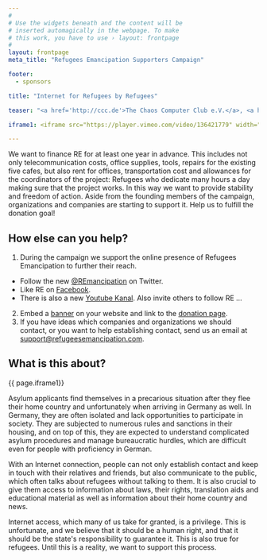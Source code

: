 ```yaml
---
#
# Use the widgets beneath and the content will be
# inserted automagically in the webpage. To make
# this work, you have to use › layout: frontpage
#
layout: frontpage
meta_title: "Refugees Emancipation Supporters Campaign"

footer:
  - sponsors

title: "Internet for Refugees by Refugees"

teaser: "<a href='http://ccc.de'>The Chaos Computer Club e.V.</a>, <a href='http://berlin.freifunk.net'>Freifunk Berlin</a> and the <a href='http://foerderverein.freie-netzwerke.de'>Förderverein freie Netzwerke e.V.</a> support <a href='http://refugeesemancipation.com'>Refugees Emancipation</a>, who have been working for years building internet cafes in refugee accomodations and organizing computer courses. RE has been able to build several cafes and to give the people who live there the opportunity to obtain information and to communicate with the outside world."

iframe1: <iframe src="https://player.vimeo.com/video/136421779" width="500" height="281" frameborder="0" webkitallowfullscreen mozallowfullscreen allowfullscreen></iframe> <p><a href="https://vimeo.com/136421779">Refugees Emancipation Teaser</a> from <a href="https://vimeo.com/resupport">Refugees Emancipation Support</a> on <a href="https://vimeo.com">Vimeo</a>.</p>

---
```


We want to finance RE for at least one year in advance. This includes not only telecommunication costs, office supplies, tools, repairs for the existing five cafes, but also rent for offices, transportation cost and allowances for the coordinators of the project: Refugees who dedicate many hours a day making sure that the project works. In this way we want to provide stability and freedom of action.
Aside from the founding members of the campaign, organizations and companies are starting to support it. Help us to fulfill the donation goal!


## How else can you help?
1. During the campaign we support the online presence of Refugees Emancipation to further their reach.
  * Follow the new [@REmancipation](https://twitter.com/REmancipation) on Twitter.
  * Like RE on [Facebook](https://www.facebook.com/Refugees-Emancipation-eV-113121452117611).
  * There is also a new [Youtube Kanal](https://www.youtube.com/channel/UCCo9tvc5GqL8gpw_KuY5AwA).
  Also invite others to follow RE ...

2. Embed a [banner](/en/downloads) on your website and link to the [donation page](https://www.betterplace.org/de/projects/20601-internetcafes-computerkurse-fur-gefluchtete).
3. If you have ideas which companies and organizations we should contact, or you want to help establishing contact, send us an email at <a href="mailto:support@refugeesemancipation.com">support@refugeesemancipation.com</a>.

## What is this about?

<div class="row t30">
  <div class="medium-12 columns">
    <article itemprop="video" itemscope itemtype="http://schema.org/VideoObject">
      <div class="flex-video widescreen vimeo">
        {{ page.iframe1}}
      </div>
    </article>
  </div>
</div>


Asylum applicants find themselves in a precarious situation after they flee their home country and unfortunately when arriving in Germany as well. In Germany, they are often isolated and lack opportunities to participate in society. They are subjected to numerous rules and sanctions in their housing, and on top of this, they are expected to understand complicated asylum procedures and manage bureaucratic hurdles, which are difficult even for people with proficiency in German.

With an Internet connection, people can not only establish contact and keep in touch with their relatives and friends, but also communicate to the public, which often talks about refugees without talking to them. It is also crucial to give them access to information about laws, their rights, translation aids and educational material as well as information about their home country and news.

Internet access, which many of us take for granted, is a privilege. This is unfortunate, and we believe that it should be a human right, and that it should be the state's responsibility to guarantee it. This is also true for refugees.
Until this is a reality, we want to support this process.
